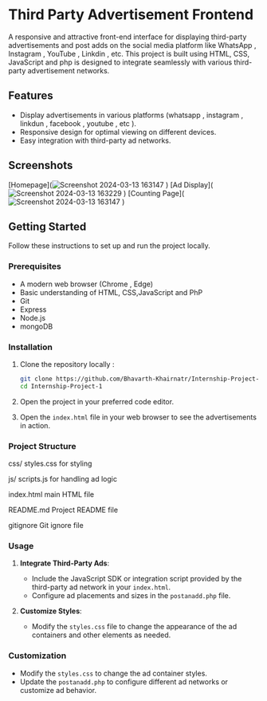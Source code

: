 
# Third Party Advertisement Frontend

A responsive and attractive front-end interface for displaying third-party advertisements and post adds on the social media platform like WhatsApp , Instagram , YouTube , Linkdin , etc. This project is built using HTML, CSS, JavaScript and php is designed to integrate seamlessly with various third-party advertisement networks.

## Features

- Display advertisements in various platforms (whatsapp , instagram , linkdun , facebook , youtube , etc ).
- Responsive design for optimal viewing on different devices.
- Easy integration with third-party ad networks.


## Screenshots

[Homepage](![Screenshot 2024-03-13 163147](https://github.com/Bhavarth-khairnar/Internship-Project-1/assets/156211565/c03ca2cd-c8c2-4a4f-a34a-6a8d34648942)
)
[Ad Display](![Screenshot 2024-03-13 163229](https://github.com/Bhavarth-khairnar/Internship-Project-1/assets/156211565/cc2a367a-bc40-4ca5-bfb5-bb886f5e450a)
)
[Counting Page](![Screenshot 2024-03-13 163147](https://github.com/Bhavarth-khairnar/Internship-Project-1/assets/156211565/c03ca2cd-c8c2-4a4f-a34a-6a8d34648942)
)

## Getting Started

Follow these instructions to set up and run the project locally.

### Prerequisites

- A modern web browser (Chrome , Edge)
- Basic understanding of HTML, CSS,JavaScript and PhP
- Git
- Express
- Node.js
- mongoDB

### Installation

1. Clone the repository locally :

    ```sh
    git clone https://github.com/Bhavarth-Khairnatr/Internship-Project-1.git
    cd Internship-Project-1
    ```

2. Open the project in your preferred code editor.

3. Open the `index.html` file in your web browser to see the advertisements in action.

### Project Structure

css/
styles.css for styling

js/
scripts.js for handling ad logic

index.html main HTML file

README.md Project README file

gitignore Git ignore file

### Usage

1. **Integrate Third-Party Ads**:
   - Include the JavaScript SDK or integration script provided by the third-party ad network in your `index.html`.
   - Configure ad placements and sizes in the `postanadd.php` file.

2. **Customize Styles**:
   - Modify the `styles.css` file to change the appearance of the ad containers and other elements as needed.


### Customization

- Modify the `styles.css` to change the ad container styles.
- Update the `postanadd.php` to configure different ad networks or customize ad behavior.


